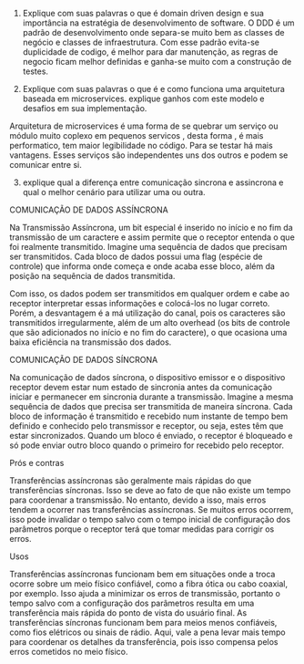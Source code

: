 1) Explique com suas palavras o que é domain driven design e sua importância na estratégia de desenvolvimento de software.
O DDD é um padrão de desenvolvimento onde separa-se muito bem as classes de negócio e classes de infraestrutura. Com esse padrão evita-se duplicidade de codigo, é melhor para dar manutenção, as regras de negocio ficam melhor definidas e ganha-se muito com a construção de testes.
     
2) Explique com suas palavras o que é e como funciona uma arquitetura baseada em microservices. explique ganhos com este modelo e desafios em sua implementação.

Arquitetura de microservices é uma forma de se quebrar um serviço ou módulo muito coplexo em pequenos servicos , desta forma , é mais performatico, tem maior legibilidade no código. Para se testar há mais vantagens. Esses serviços são independentes uns dos outros e podem se comunicar entre si.


3) explique qual a diferença entre comunicação sincrona e assincrona e qual o melhor cenário para utilizar uma ou outra.


COMUNICAÇÃO DE DADOS ASSÍNCRONA

Na Transmissão Assíncrona, um bit especial é inserido no início e no fim da transmissão de um caractere e assim permite que o receptor entenda o que foi realmente transmitido. Imagine uma sequência de dados que precisam ser transmitidos. Cada bloco de dados possui uma flag (espécie de controle) que informa onde começa e onde acaba esse bloco, além da posição na sequência de dados transmitida.

Com isso, os dados podem ser transmitidos em qualquer ordem e cabe ao receptor interpretar essas informações e colocá-los no lugar correto. Porém, a desvantagem é a má utilização do canal, pois os caracteres são transmitidos irregularmente, além de um alto overhead (os bits de controle que são adicionados no início e no fim do caractere), o que ocasiona uma baixa eficiência na transmissão dos dados.

COMUNICAÇÃO DE DADOS SÍNCRONA

Na comunicação de dados síncrona, o dispositivo emissor e o dispositivo receptor devem estar num estado de sincronia antes da comunicação iniciar e permanecer em sincronia durante a transmissão. Imagine a mesma sequência de dados que precisa ser transmitida de maneira síncrona. Cada bloco de informação é transmitido e recebido num instante de tempo bem definido e conhecido pelo transmissor e receptor, ou seja, estes têm que estar sincronizados. Quando um bloco é enviado, o receptor é bloqueado e só pode enviar outro bloco quando o primeiro for recebido pelo receptor.

Prós e contras

Transferências assíncronas são geralmente mais rápidas do que transferências síncronas. Isso se deve ao fato de que não existe um tempo para coordenar a transmissão. No entanto, devido a isso, mais erros tendem a ocorrer nas transferências assíncronas. Se muitos erros ocorrem, isso pode invalidar o tempo salvo com o tempo inicial de configuração dos parâmetros porque o receptor terá que tomar medidas para corrigir os erros.

Usos

Transferências assíncronas funcionam bem em situações onde a troca ocorre sobre um meio físico confiável, como a fibra ótica ou cabo coaxial, por exemplo. Isso ajuda a minimizar os erros de transmissão, portanto o tempo salvo com a configuração dos parâmetros resulta em uma transferência mais rápida do ponto de vista do usuário final. As transferências síncronas funcionam bem para meios menos confiáveis, como fios elétricos ou sinais de rádio. Aqui, vale a pena levar mais tempo para coordenar os detalhes da transferência, pois isso compensa pelos erros cometidos no meio físico.
